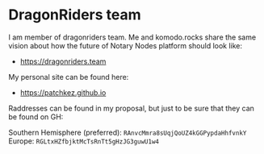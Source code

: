 # DragonRiders team

I am member of dragonriders team. Me and komodo.rocks share the same vision about how the future of Notary Nodes platform should look like:
- https://dragonriders.team

My personal site can be found here:
- https://patchkez.github.io


Raddresses can be found in my proposal, but just to be sure that they can be found on GH:

Southern Hemisphere (preferred): `RAnvcMmra8sUqjQoUZ4kGGPypdaHhfvnkY`
Europe: `RGLtxHZfbjktMcTsRnTt5gHzJG3guwU1w4`

